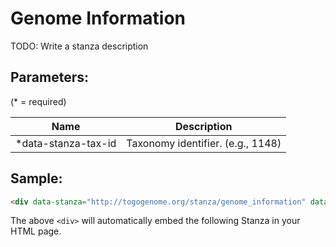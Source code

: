 Genome Information
==================

TODO: Write a stanza description

## Parameters:

(* = required)

| Name               | Description                         |
|--------------------|-------------------------------------|
|*data-stanza-tax-id | Taxonomy identifier. (e.g., 1148)   |

## Sample:

```html
<div data-stanza="http://togogenome.org/stanza/genome_information" data-stanza-tax-id="1148"></div>
```

The above `<div>` will automatically embed the following Stanza in your HTML page.

<div data-stanza="/stanza/genome_information" data-stanza-tax-id="1148"></div>
